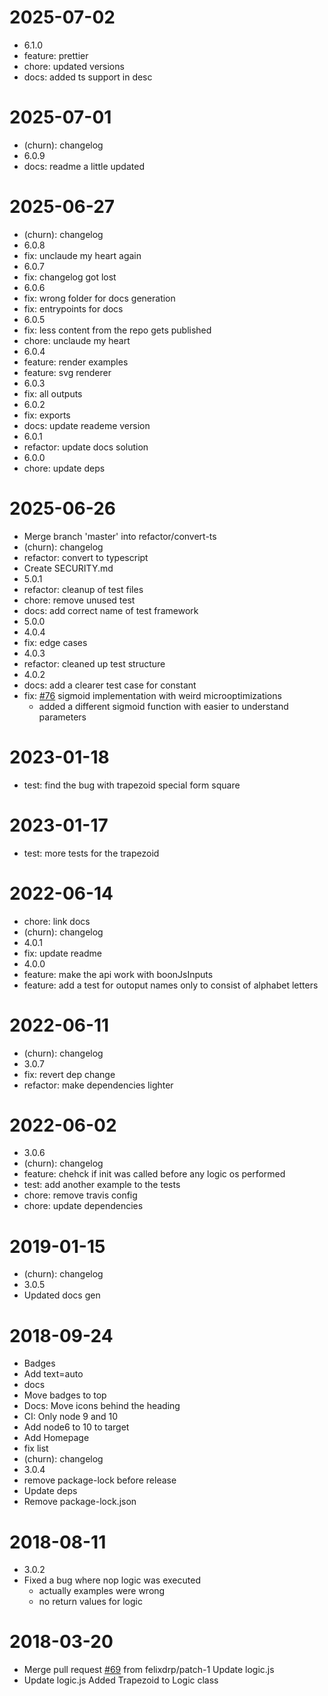 2025-07-02
==========

  * 6.1.0
  * feature: prettier
  * chore: updated versions
  * docs: added ts support in desc

2025-07-01
==========

  * (churn): changelog
  * 6.0.9
  * docs: readme a little updated

2025-06-27
==========

  * (churn): changelog
  * 6.0.8
  * fix: unclaude my heart again
  * 6.0.7
  * fix: changelog got lost
  * 6.0.6
  * fix: wrong folder for docs generation
  * fix: entrypoints for docs
  * 6.0.5
  * fix: less content from the repo gets published
  * chore: unclaude my heart
  * 6.0.4
  * feature: render examples
  * feature: svg renderer
  * 6.0.3
  * fix: all outputs
  * 6.0.2
  * fix: exports
  * docs: update reademe version
  * 6.0.1
  * refactor: update docs solution
  * 6.0.0
  * chore: update deps

2025-06-26
==========

  * Merge branch 'master' into refactor/convert-ts
  * (churn): changelog
  * refactor: convert to typescript
  * Create SECURITY.md
  * 5.0.1
  * refactor: cleanup of test files
  * chore: remove unused test
  * docs: add correct name of test framework
  * 5.0.0
  * 4.0.4
  * fix: edge cases
  * 4.0.3
  * refactor: cleaned up test structure
  * 4.0.2
  * docs: add a clearer test case for constant
  * fix: [#76](https://github.com/sebs/es6-fuzz/issues/76) sigmoid implementation with weird microoptimizations
    * added a different sigmoid function with easier to understand parameters

2023-01-18
==========

  * test: find the bug with trapezoid special form square

2023-01-17
==========

  * test: more tests for the trapezoid

2022-06-14
==========

  * chore: link docs
  * (churn): changelog
  * 4.0.1
  * fix: update readme
  * 4.0.0
  * feature: make the api work with boonJsInputs
  * feature: add a test for outoput names only to consist of alphabet
    letters

2022-06-11
==========

  * (churn): changelog
  * 3.0.7
  * fix: revert dep change
  * refactor: make dependencies lighter

2022-06-02
==========

  * 3.0.6
  * (churn): changelog
  * feature: chehck if init was called before any logic os performed
  * test: add another example to the tests
  * chore: remove travis config
  * chore: update dependencies

2019-01-15
==========

  * (churn): changelog
  * 3.0.5
  * Updated docs gen

2018-09-24
==========

  * Badges
  * Add text=auto
  * docs
  * Move badges to top
  * Docs: Move icons behind the heading
  * CI: Only node 9 and 10
  * Add node6 to 10 to target
  * Add Homepage
  * fix list
  * (churn): changelog
  * 3.0.4
  * remove package-lock before release
  * Update deps
  * Remove package-lock.json

2018-08-11
==========

  * 3.0.2
  * Fixed a bug where nop logic was executed
    * actually examples were wrong
    * no return values for logic

2018-03-20
==========

  * Merge pull request [#69](https://github.com/sebs/es6-fuzz/issues/69) from felixdrp/patch-1
    Update logic.js
  * Update logic.js
    Added Trapezoid to Logic class
